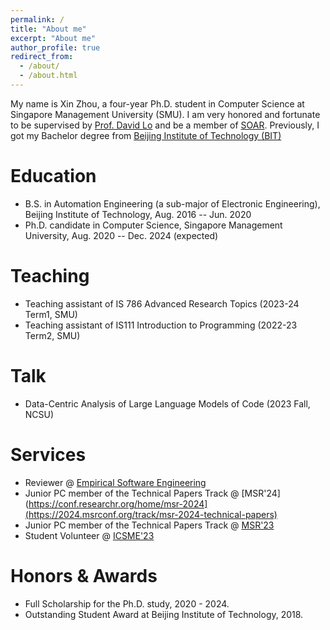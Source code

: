 ```yaml
---
permalink: /
title: "About me"
excerpt: "About me"
author_profile: true
redirect_from: 
  - /about/
  - /about.html
---
```


My name is Xin Zhou, a four-year Ph.D. student in Computer Science at Singapore Management University (SMU). I am very honored and fortunate to be supervised by [Prof. David Lo](http://www.mysmu.edu/faculty/davidlo/) and be a member of [SOAR](https://soarsmu.github.io/). Previously, I got my Bachelor degree from [Beijing Institute of Technology (BIT)](http://www.bit.edu.cn/)


Education
======
* B.S. in Automation Engineering (a sub-major of Electronic Engineering), Beijing Institute of Technology, Aug. 2016 -- Jun. 2020
* Ph.D. candidate in Computer Science, Singapore Management University, Aug. 2020 -- Dec. 2024 (expected)


Teaching
======
  * Teaching assistant of IS 786 Advanced Research Topics (2023-24 Term1, SMU)
  * Teaching assistant of IS111 Introduction to Programming (2022-23 Term2, SMU)

Talk
======
  * Data-Centric Analysis of Large Language Models of Code (2023 Fall, NCSU)
  
Services
======
* Reviewer @ [Empirical Software Engineering](https://www.springer.com/journal/10664)
* Junior PC member of the Technical Papers Track @ [MSR'24](https://conf.researchr.org/home/msr-2024](https://2024.msrconf.org/track/msr-2024-technical-papers)
* Junior PC member of the Technical Papers Track @ [MSR'23](https://conf.researchr.org/home/msr-2023)
* Student Volunteer @ [ICSME'23](https://conf.researchr.org/home/icsme-2023)


Honors & Awards
======
* Full Scholarship for the Ph.D. study, 2020 - 2024.
* Outstanding Student Award at Beijing Institute of Technology, 2018.


